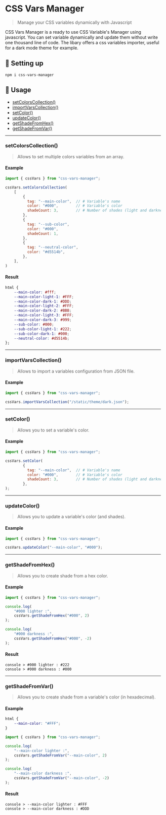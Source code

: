 # CSS Vars Manager
> Manage your CSS variables dynamically with Javascript

CSS Vars Manager is a ready to use CSS Variable's Manager using javascript.
You can set variable dynamically and update them without write one thousand line of code.
The libary offers a css variables importer, useful for a dark mode theme for example.

## 🚀 Setting up

```
npm i css-vars-manager
```

## 🔦 Usage

- [setColorsCollection()](#set-colors-collection)
- [importVarsCollection()](#import-vars-collection)
- [setColor()](#set-color)
- [updateColor()](#update-color)
- [getShadeFromHex()](#get-shade-from-hex)
- [getShadeFromVar()](#get-shade-from-vars)

-----------

<h3 id="set-colors-collection">setColorsCollection()</h3>

> Allows to set multiple colors variables from an array.

#### Example
```javascript
import { cssVars } from "css-vars-manager";

cssVars.setColorsCollection(
    [
        {
          tag: "--main-color",  // # Variable's name
          color: "#000",        // # Variable's color
          shadeCount: 3,        // # Number of shades (light and darkness)
        },
        {
          tag: "--sub-color",
          color: "#000",
          shadeCount: 1,
        },
        {
          tag: "--neutral-color",
          color: "#d5514b",
        },
    ],
)
```
#### Result
```css
html {
    --main-color: #fff;
    --main-color-light-1: #FFF;
    --main-color-dark-1: #DDD;
    --main-color-light-2: #FFF;
    --main-color-dark-2: #BBB;
    --main-color-light-3: #FFF;
    --main-color-dark-3: #999;
    --sub-color: #000;
    --sub-color-light-1: #222;
    --sub-color-dark-1: #000;
    --neutral-color: #d5514b;
};
```

-----------

<h3 id="import-vars-collection">importVarsCollection()</h3>

> Allows to import a variables configuration from JSON file.

#### Example
```javascript
import { cssVars } from "css-vars-manager";

cssVars.importVarsCollection("/static/theme/dark.json");
```

-----------

<h3 id="set-color">setColor()</h3>

> Allows you to set a variable's color.

#### Example
```javascript
import { cssVars } from "css-vars-manager";

cssVars.setColor(
        {
          tag: "--main-color",  // # Variable's name
          color: "#000",        // # Variable's color
          shadeCount: 3,        // # Number of shades (light and darkness)
        },
);
```

-----------

<h3 id="update-color">updateColor()</h3>

> Allows you to update a variable's color (and shades).

#### Example
```javascript
import { cssVars } from "css-vars-manager";

cssVars.updateColor("--main-color", "#000");
```

-----------

<h3 id="get-shade-from-hex">getShadeFromHex()</h3>

> Allows you to create shade from a hex color.

#### Example
```javascript
import { cssVars } from "css-vars-manager";

console.log(
    "#000 lighter :",
    cssVars.getShadeFromHex("#000", 2)
);

console.log(
    "#000 darkness :",
    cssVars.getShadeFromHex("#000", -2)
);
```

#### Result
```
console > #000 lighter : #222
console > #000 darkness : #000
```

-----------

<h3 id="get-shade-from-vars">getShadeFromVar()</h3>

> Allows you to create shade from a variable's color (in hexadecimal).

#### Example
```css
html {
    --main-color: "#FFF";
}
```
```javascript
import { cssVars } from "css-vars-manager";

console.log(
    "--main-color lighter :",
    cssVars.getShadeFromVar("--main-color", 2)
);

console.log(
    "--main-color darkness :",
    cssVars.getShadeFromVar("--main-color", -2)
);
```

#### Result
```
console > --main-color lighter : #FFF
console > --main-color darkness : #DDD
```
